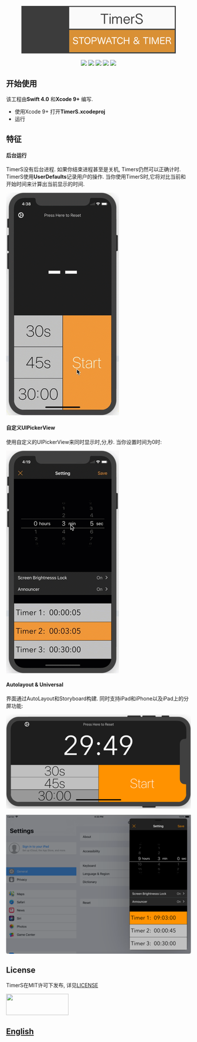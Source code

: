 <p align="center">
<img src="Preview/logo.png"width="422" height="130"/>
</p>

<p align="center">
    <a href="https://itunes.apple.com/app/id1275441372"><img src="https://img.shields.io/badge/App Store-iPhone | iPad-blue.svg"/></a>
    <a href="https://developer.apple.com/swift"><img src="https://img.shields.io/badge/language-Swift 4-<COLOR>.svg"/></a>
    <a href="https://itunes.apple.com/app/id1275441372"><img src="https://img.shields.io/badge/platform-iOS 9.0+ -lightgrey.svg"/></a>
    <a href="https://opensource.org/licenses/MIT"><img src="https://img.shields.io/github/license/mashape/apistatus.svg"/></a>
    <a href="README.md"><img src="https://img.shields.io/badge/English-README-orange.svg"/></a>
</p>

## 开始使用

该工程由**Swift 4.0** 和**Xcode 9+** 编写.

* 使用Xcode 9+ 打开**TimerS.xcodeproj**
* 运行

## 特征

#### 后台运行

TimerS没有后台进程. 如果你结束进程甚至是关机, Timers仍然可以正确计时. TimerS使用**UserDefaults**记录用户的操作. 当你使用TimerS时,它将对比当前和开始时间来计算出当前显示的时间.

![iPhoneX](Preview/userDefault.gif)

#### 自定义UIPickerView

使用自定义的UIPickerView来同时显示时,分,秒. 当你设置时间为0时:

![iPhoneX2](Preview/pickerView.gif)

#### Autolayout & Universal

界面通过AutoLayout和Storyboard构建. 同时支持iPad和iPhone以及iPad上的分屏功能:

![horizontal](Preview/horizontal.png)

![a](Preview/splitView.png)

## License

TimerS在MIT许可下发布, 详见[LICENSE](https://opensource.org/licenses/MIT)

<a href="https://itunes.apple.com/app/id1275441372"> <img src="https://github.com/Ramotion/navigation-stack/raw/master/Download_on_the_App_Store_Badge_US-UK_135x40.png" width="170" height="58"></a>

## [English](README.md) ##